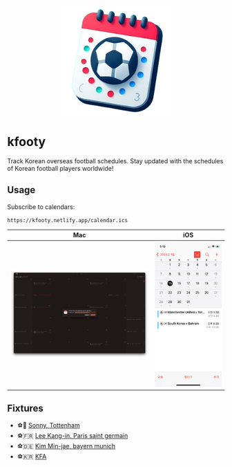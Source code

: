 <p align="center">
  <img src="docs/kfooty.png" height="256" width="256" alt="kfooty project logo" />
</p>

# kfooty

Track Korean overseas football schedules.
Stay updated with the schedules of Korean football players worldwide!

## Usage

Subscribe to calendars:

```
https://kfooty.netlify.app/calendar.ics
```

|         Mac         |           iOS           |
| :-----------------: | :---------------------: |
| ![](docs/usage.png) | ![](docs/usage_ios.png) |

## Fixtures

- ⚽️🏴󠁧󠁢󠁥󠁮󠁧󠁿 [Sonny, Tottenham](https://en.wikipedia.org/wiki/Son_Heung-min)
- ⚽️🇫🇷 [Lee Kang-in, Paris saint germain](https://en.wikipedia.org/wiki/Lee_Kang-in)
- ⚽️🇩🇪 [Kim Min-jae, bayern munich](<https://en.wikipedia.org/wiki/Kim_Min-jae_(footballer)>)
- ⚽️🇰🇷 [KFA](https://en.wikipedia.org/wiki/South_Korea_national_football_team)
